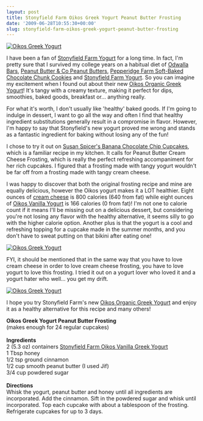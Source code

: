 ```yaml
---
layout: post
title: Stonyfield Farm Oikos Greek Yogurt Peanut Butter Frosting
date: '2009-06-28T10:55:30+00:00'
slug: stonyfield-farm-oikos-greek-yogurt-peanut-butter-frosting
---
```

<a href="http://www.flickr.com/photos/kstar810/3667351031/"><img src="http://farm3.static.flickr.com/2432/3667351031_8cb2f46de4.jpg?v=0" alt="Oikos Greek Yogurt" /></a>

I have been a fan of <a href="http://www.stonyfieldfarms.com/ourproducts/OrganicYogurt.cfm">Stonyfield Farm Yogurt</a> for a long time. In fact, I'm pretty sure that I survived my college years on a habitual diet of <a href="http://www.odwalla.com/">Odwalla Bars</a>, <a href="http://www.ilovepeanutbutter.com/items_4.html">Peanut Butter & Co Peanut Butters</a>, <a href="http://www.pepperidgefarm.com/ProductDetail.aspx?catID=724&prdID=112073">Pepperidge Farm Soft-Baked Chocolate Chunk Cookies</a> and <a href="http://www.stonyfieldfarms.com/ourproducts/OrganicYogurt.cfm">Stonyfield Farm Yogurt</a>. So you can imagine my excitement when I found out about their new <a href="http://www.OikosOrganic.com/">Oikos Organic Greek Yogurt</a>! It's tangy with a creamy texture, making it perfect for dips, smoothies, baked goods, breakfast or... anything really. 

For what it's worth, I don't usually like 'healthy' baked goods. If I'm going to indulge in dessert, I want to go all the way and often I find that healthy ingredient substitutions generally result in a compromise in flavor. However, I'm happy to say that Stonyfield's new yogurt proved me wrong and stands as a fantastic ingredient for baking without losing any of the fun!

I chose to try it out on <a href="http://www.cpbgallery.com/2008/06/04/banana-chocolate-chip-cupcakes-with-peanut-butter-cream-cheese-icing/">Susan Spicer's Banana Chocolate Chip Cupcakes</a>, which is a familiar recipe in my kitchen. It calls for Peanut Butter Cream Cheese Frosting, which is really the perfect refreshing accompaniment for her rich cupcakes. I figured that a frosting made with tangy yogurt wouldn't be far off from a frosting made with tangy cream cheese.

I was happy to discover that both the original frosting recipe and mine are equally delicious, however the Oikos yogurt makes it a LOT healthier. Eight ounces of <a href="http://www.thedailyplate.com/nutrition-calories/food/kraft-philedelphia/philadelphia-cream-cheese">cream cheese</a> is 800 calories (640 from fat) while eight ounces of <a href="http://www.stonyfield.com/NutritionLabels/Label.cfm?LabelID=165">Oikos Vanilla Yogurt</a> is 166 calories (0 from fat)! I'm not one to calorie count if it means I'll be missing out on a delicious dessert, but considering you're not losing any flavor with the healthy alternative, it seems silly to go with the higher calorie option. Another plus is that the yogurt is a cool and refreshing topping for a cupcake made in the summer months, and you don't have to sweat putting on that bikini after eating one!

<a href="http://www.flickr.com/photos/kstar810/3668156252/in/photostream/"><img src="http://farm3.static.flickr.com/2596/3668156252_5518bf36d2.jpg?v=0" alt="Oikos Greek Yogurt" /></a>

FYI, it should be mentioned that in the same way that you have to love cream cheese in order to love cream cheese frosting, you have to love yogurt to love this frosting. I tried it out on a yogurt lover who loved it and a yogurt hater who well... you get my drift. 

<a href="http://www.flickr.com/photos/kstar810/3667350311/in/photostream/"><img src="http://farm4.static.flickr.com/3377/3667350311_54bd3fcb34.jpg?v=0" alt="Oikos Greek Yogurt" /></a>

I hope you try Stonyfield Farm's new <a href="http://www.OikosOrganic.com/">Oikos Organic Greek Yogurt</a> and enjoy it as a healthy alternative for this recipe and many others!

<div class="recipe">
<strong>Oikos Greek Yogurt Peanut Butter Frosting</strong><br>
(makes enough for 24 regular cupcakes)<br>
<br>
<strong>Ingredients</strong><br>
2 (5.3 oz) containers <a href="http://www.OikosOrganic.com/greekyogurt/">Stonyfield Farm Oikos Vanilla Greek Yogurt</a><br>
1 Tbsp honey<br>
1/2 tsp ground cinnamon<br>
1/2 cup smooth peanut butter (I used Jif)<br>
3/4 cup powdered sugar<br>
<br>
<strong>Directions</strong><br>
Whisk the yogurt, peanut butter and honey until all ingredients are incorporated. Add the cinnamon. Sift in the powdered sugar and whisk until incorporated. Top each cupcake with about a tablespoon of the frosting. Refrigerate cupcakes for up to 3 days.
</div>

